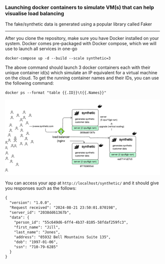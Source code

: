 ### Launching docker containers to simulate VM(s) that can help visualise load balancing
The fake/synthetic data is generated using a popular library called Faker

---

After you clone the repository, make sure you have Docker installed on your system. Docker comes pre-packaged with Docker compose, which we will use to launch all services in one-go
```
docker-compose up -d --build --scale synthetic=3
```
The above command should launch 3 docker containers each with their unique container id(s) which simulate an IP equivalent for a virtual machine on the cloud. To get the running container names and their IDs, you can use the following command:
```
docker ps --format "table {{.ID}}\t{{.Names}}"
```
![alt text](image.png)

You can access your app at `http://localhost/synthetic/` and it should give you responses such as the follows:

```
{
  "version": "1.0.0",
  "Request received": "2024-08-21 23:50:01.870198",
  "server_id": "2038dd61367b",
  "data": {
    "person_id": "55c649d6-6ff4-4b37-8105-58fdaf259fc3",
    "first_name": "Jill",
    "last_name": "Jones",
    "address": "05932 Bell Mountains Suite 135",
    "dob": "1997-01-06",
    "ssn": "710-79-6285"
  }
}
```